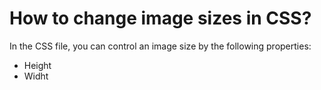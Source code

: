 # How to change image sizes in CSS?
In the CSS file, you can control an image size by the following properties:
- Height 
- Widht